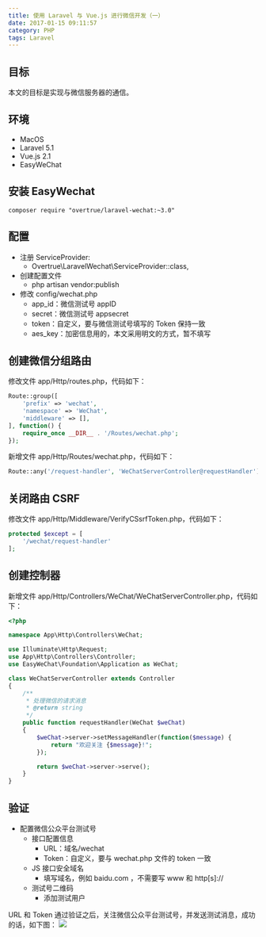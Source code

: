 ```yaml
---
title: 使用 Laravel 与 Vue.js 进行微信开发（一）
date: 2017-01-15 09:11:57
category: PHP
tags: Laravel
---
```


## 目标

本文的目标是实现与微信服务器的通信。

## 环境

- MacOS
- Laravel 5.1
- Vue.js 2.1
- EasyWeChat

## 安装 EasyWechat

```
composer require "overtrue/laravel-wechat:~3.0"
```

## 配置

- 注册 ServiceProvider:
	- Overtrue\LaravelWechat\ServiceProvider::class,
- 创建配置文件
	- php artisan vendor:publish
- 修改 config/wechat.php
	- app_id：微信测试号 appID
	- secret：微信测试号 appsecret
	- token：自定义，要与微信测试号填写的 Token 保持一致
	- aes_key：加密信息用的，本文采用明文的方式，暂不填写

## 创建微信分组路由

修改文件 app/Http/routes.php，代码如下：
```php
Route::group([
    'prefix' => 'wechat',
    'namespace' => 'WeChat',
    'middleware' => [],
], function() {
    require_once __DIR__ . '/Routes/wechat.php';
});
```

新增文件 app/Http/Routes/wechat.php，代码如下：
```php
Route::any('/request-handler', 'WeChatServerController@requestHandler');
```

## 关闭路由 CSRF
修改文件 app/Http/Middleware/VerifyCSsrfToken.php，代码如下：
```php
protected $except = [
	'/wechat/request-handler'
];
```

## 创建控制器

新增文件 app/Http/Controllers/WeChat/WeChatServerController.php，代码如下：
```php
<?php

namespace App\Http\Controllers\WeChat;

use Illuminate\Http\Request;
use App\Http\Controllers\Controller;
use EasyWeChat\Foundation\Application as WeChat;

class WeChatServerController extends Controller
{
    /**
     * 处理微信的请求消息
     * @return string
     */
    public function requestHandler(WeChat $weChat)
    {
        $weChat->server->setMessageHandler(function($message) {
            return "欢迎关注 {$message}!";
        });

        return $weChat->server->serve();
    }
}
```

## 验证

- 配置微信公众平台测试号
	- 接口配置信息
		- URL：域名/wechat
		- Token：自定义，要与 wechat.php 文件的 token 一致
	- JS 接口安全域名
		- 填写域名，例如 baidu.com ，不需要写 www 和 http[s]://
    - 测试号二维码
        - 添加测试用户

URL 和 Token 通过验证之后，关注微信公众平台测试号，并发送测试消息，成功的话，如下图：
![](http://o93kt6djh.bkt.clouddn.com/yanzhengwechatmessage.jpeg)

